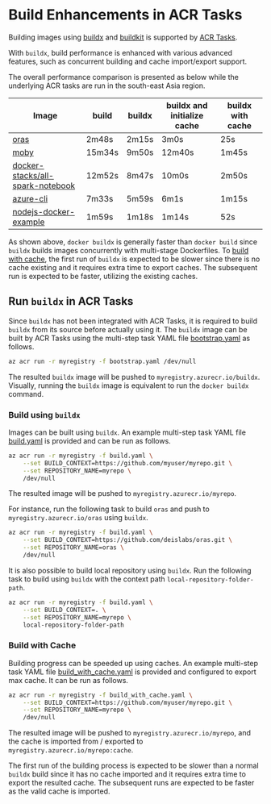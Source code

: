 # Build Enhancements in ACR Tasks

Building images using [buildx](<https://github.com/docker/buildx>) and [buildkit](<https://github.com/moby/buildkit>) is supported by [ACR Tasks](<https://aka.ms/acr/tasks>).

With `buildx`, build performance is enhanced with various advanced features, such as concurrent building and cache import/export support.

The overall performance comparison is presented as below while the underlying ACR tasks are run in the south-east Asia region.

| Image                                                        | build  | buildx | buildx and initialize cache | buildx with cache |
| ------------------------------------------------------------ | ------ | ------ | --------------------------- | ----------------- |
| [oras](<https://github.com/deislabs/oras>)                   | 2m48s  | 2m15s  | 3m0s                        | 25s               |
| [moby](<https://github.com/moby/moby>)                       | 15m34s | 9m50s  | 12m40s                      | 1m45s             |
| [docker-stacks/all-spark-notebook](<https://github.com/jupyter/docker-stacks/tree/master/all-spark-notebook>) | 12m52s | 8m47s  | 10m0s                       | 2m50s             |
| [azure-cli](<https://github.com/Azure/azure-cli>)            | 7m33s  | 5m59s  | 6m1s                        | 1m15s             |
| [nodejs-docker-example](<https://github.com/buildkite/nodejs-docker-example>) | 1m59s  | 1m18s  | 1m14s                       | 52s               |

As shown above, `docker buildx` is generally faster than `docker build` since `buildx` builds images concurrently with multi-stage Dockerfiles. To [build with cache](#build-with-cache), the first run of `buildx` is expected to be slower since there is no cache existing and it requires extra time to export caches. The subsequent run is expected to be faster, utilizing the existing caches.

## Run `buildx` in ACR Tasks

Since `buildx` has not been integrated with ACR Tasks, it is required to build `buildx` from its source before actually using it. The `buildx` image can be built by ACR Tasks using the multi-step task YAML file [bootstrap.yaml](bootstrap.yaml) as follows.

```sh
az acr run -r myregistry -f bootstrap.yaml /dev/null
```

The resulted `buildx` image will be pushed to `myregistry.azurecr.io/buildx`. Visually, running the `buildx` image is equivalent to run the `docker buildx` command.

### Build using `buildx`

Images can be built using `buildx`. An example multi-step task YAML file [build.yaml](build.yaml) is provided and can be run as follows.

```sh
az acr run -r myregistry -f build.yaml \
    --set BUILD_CONTEXT=https://github.com/myuser/myrepo.git \
    --set REPOSITORY_NAME=myrepo \
    /dev/null
```

The resulted image will be pushed to `myregistry.azurecr.io/myrepo`.

For instance, run the following task to build `oras` and push to `myregistry.azurecr.io/oras` using `buildx`.

```sh
az acr run -r myregistry -f build.yaml \
    --set BUILD_CONTEXT=https://github.com/deislabs/oras.git \
    --set REPOSITORY_NAME=oras \
    /dev/null
```

It is also possible to build local repository using `buildx`. Run the following task to build using `buildx` with the context path `local-repository-folder-path`.

```sh
az acr run -r myregistry -f build.yaml \
    --set BUILD_CONTEXT=. \
    --set REPOSITORY_NAME=myrepo \
    local-repository-folder-path
```

### Build with Cache

Building progress can be speeded up using caches. An example multi-step task YAML file [build_with_cache.yaml](build_with_cache.yaml) is provided and configured to export max cache. It can be run as follows.

```sh
az acr run -r myregistry -f build_with_cache.yaml \
    --set BUILD_CONTEXT=https://github.com/myuser/myrepo.git \
    --set REPOSITORY_NAME=myrepo \
    /dev/null
```

The resulted image will be pushed to `myregistry.azurecr.io/myrepo`, and the cache is imported from / exported to `myregistry.azurecr.io/myrepo:cache`.

The first run of the building process is expected to be slower than a normal `buildx` build since it has no cache imported and it requires extra time to export the resulted cache. The subsequent runs are expected to be faster as the valid cache is imported.
